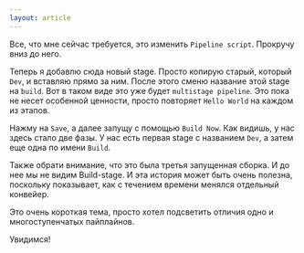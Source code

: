 ```yaml
---
layout: article
---
```

Все, что мне сейчас требуется, это изменить `Pipeline script`. Прокручу вниз до него.

Теперь я добавлю сюда новый stage. Просто копирую старый, который `Dev`, и вставляю прямо за ним. После этого сменю название этой stage на `build`. Вот в таком виде это уже будет `multistage pipeline`. Это пока не несет особенной ценности, просто повторяет `Hello World` на каждом из этапов.

Нажму на `Save`, а далее запущу с помощью `Build Now`. Как видишь, у нас здесь стало две фазы. У нас есть первая stage с названием `Dev`, а затем еще одна по имени `Build`.

Также обрати внимание, что это была третья запущенная сборка. И до нее мы не видим Build-stage. И эта история может быть очень полезна, поскольку показывает, как с течением времени менялся отдельный конвейер.

Это очень короткая тема, просто хотел подсветить отличия одно и многоступенчатых пайплайнов.

Увидимся!
